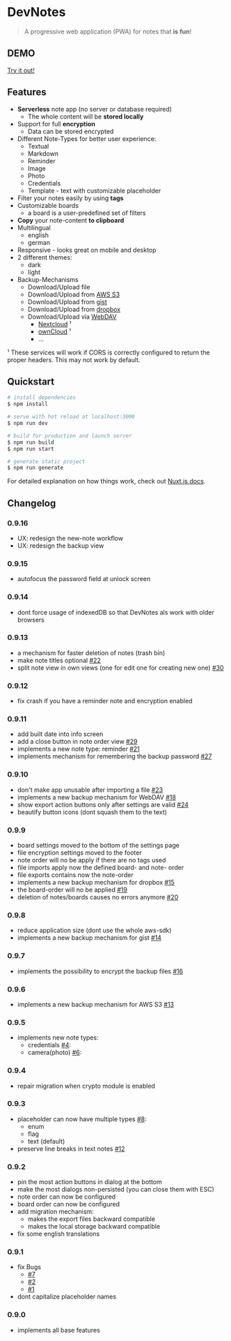 # DevNotes

> A progressive web application (PWA) for notes that **is fun**!

## DEMO

[Try it out!](https://rainu.github.io/dev-notes/)


## Features
* **Serverless** note app (no server or database required)
    * The whole content will be **stored locally**
* Support for full **encryption**
    * Data can be stored encrypted
* Different Note-Types for better user experience:
    * Textual
    * Markdown
    * Reminder
    * Image
    * Photo
    * Credentials
    * Template - text with customizable placeholder
* Filter your notes easily by using **tags**
* Customizable boards
    * a board is a user-predefined set of filters
* **Copy** your note-content **to clipboard**
* Multilingual
    * english
    * german
* Responsive - looks great on mobile and desktop
* 2 different themes:
    * dark
    * light
* Backup-Mechanisms
    * Download/Upload file
    * Download/Upload from [AWS S3](https://aws.amazon.com/s3/)
    * Download/Upload from [gist](https://gist.github.com/)
    * Download/Upload from [dropbox](https://www.dropbox.com/)
    * Download/Upload via [WebDAV](http://www.webdav.org/)
        * [Nextcloud](https://nextcloud.com/) ¹
        * [ownCloud](https://owncloud.org/) ¹
        * ...

¹ These services will work if CORS is correctly configured to return the proper headers. This may not work by default.

## Quickstart

``` bash
# install dependencies
$ npm install

# serve with hot reload at localhost:3000
$ npm run dev

# build for production and launch server
$ npm run build
$ npm run start

# generate static project
$ npm run generate
```

For detailed explanation on how things work, check out [Nuxt.js docs](https://nuxtjs.org).

## Changelog

### 0.9.16
* UX: redesign the new-note workflow
* UX: redesign the backup view

### 0.9.15
* autofocus the password field at unlock screen

### 0.9.14
* dont force usage of indexedDB so that DevNotes als work with older browsers

### 0.9.13
* a mechanism for faster deletion of notes (trash bin)
* make note titles optional [#22](https://github.com/rainu/dev-notes/issues/22)
* split note view in own views (one for edit one for creating new one) [#30](https://github.com/rainu/dev-notes/issues/30)

### 0.9.12
* fix crash if you have a reminder note and encryption enabled

### 0.9.11
* add built date into info screen
* add a close button in note order view [#29](https://github.com/rainu/dev-notes/issues/29)
* implements a new note type: reminder [#21](https://github.com/rainu/dev-notes/issues/21)
* implements mechanism for remembering the backup password [#27](https://github.com/rainu/dev-notes/issues/27)

### 0.9.10
* don't make app unusable after importing a file [#23](https://github.com/rainu/dev-notes/issues/23)
* implements a new backup mechanism for WebDAV [#18](https://github.com/rainu/dev-notes/issues/18)
* show export action buttons only after settings are valid [#24](https://github.com/rainu/dev-notes/issues/24)
* beautify button icons (dont squash them to the text)

### 0.9.9
* board settings moved to the bottom of the settings page
* file encryption settings moved to the footer
* note order will no be apply if there are no tags used
* file imports apply now the defined board- and note- order
* file exports contains now the note-order
* implements a new backup mechanism for dropbox [#15](https://github.com/rainu/dev-notes/issues/15)
* the board-order will no be applied [#19](https://github.com/rainu/dev-notes/issues/19)
* deletion of notes/boards causes no errors anymore [#20](https://github.com/rainu/dev-notes/issues/20)

### 0.9.8
* reduce application size (dont use the whole aws-sdk)
* implements a new backup mechanism for gist [#14](https://github.com/rainu/dev-notes/issues/14)

### 0.9.7
* implements the possibility to encrypt the backup files [#16](https://github.com/rainu/dev-notes/issues/16)

### 0.9.6
* implements a new backup mechanism for AWS S3 [#13](https://github.com/rainu/dev-notes/issues/13)

### 0.9.5
* implements new note types:
    * credentials [#4](https://github.com/rainu/dev-notes/issues/4):
    * camera(photo) [#6](https://github.com/rainu/dev-notes/issues/6):

### 0.9.4
* repair migration when crypto module is enabled

### 0.9.3
* placeholder can now have multiple types [#8](https://github.com/rainu/dev-notes/issues/8):
    * enum
    * flag 
    * text (default)
* preserve line breaks in text notes [#12](https://github.com/rainu/dev-notes/issues/12)

### 0.9.2
* pin the most action buttons in dialog at the bottom
* make the most dialogs non-persisted (you can close them with ESC)
* note order can now be configured
* board order can now be configured
* add migration mechanism:
    * makes the export files backward compatible
    * makes the local storage backward compatible
* fix some english translations

### 0.9.1
* fix Bugs
    * [#7](https://github.com/rainu/dev-notes/issues/7)
    * [#2](https://github.com/rainu/dev-notes/issues/2)
    * [#1](https://github.com/rainu/dev-notes/issues/1)
* dont capitalize placeholder names

### 0.9.0
* implements all base features

